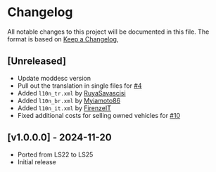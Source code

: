 # Changelog

All notable changes to this project will be documented in this file.
The format is based on [Keep a Changelog](https://keepachangelog.com/en/1.0.0/),

## [Unreleased]
- Update moddesc version
- Pull out the translation in single files for [#4](https://github.com/Peppie84/FS25_ExtendedLeasing/issues/4)
- Added `l10n_tr.xml` by [RuyaSavascisi](https://github.com/RuyaSavascisi)
- Added `l10n_br.xml` by [Myiamoto86](https://github.com/Myiamoto86)
- Added `l10n_it.xml` by [FirenzeIT](https://github.com/FirenzeIT)
- Fixed additional costs for selling owned vehicles for [#10](https://github.com/Peppie84/FS25_ExtendedLeasing/issues/10)

## [v1.0.0.0] - 2024-11-20
- Ported from LS22 to LS25
- Initial release